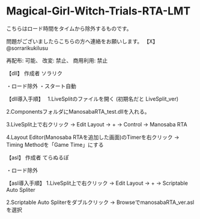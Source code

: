 # Magical-Girl-Witch-Trials-RTA-LMT

こちらはロード時間をタイムから除外するものです。

問題がございましたらこちらの方へ連絡をお願いします。
【X】@sorrarikukilusu

再配布: 可能、
改変: 禁止、
商用利用: 禁止

【dll】
作成者 ソラリク

・ロード除外
・スタート自動

【dll導入手順】　
1.LiveSplitのファイルを開く (初期名だと LiveSplit_ver)

2.ComponentsフォルダにManosabaRTA_test.dllを入れる。

3.LiveSplit上で右クリック → Edit Layout → + → Control → Manosaba RTA

4.Layout Editor(Manosaba RTAを追加した画面)のTimerを右クリック → Timing Methodを「Game Time」にする

【asl】
作成者 てらぬるぽ

・ロード除外

【asl導入手順】
1.LiveSplit上で右クリック → Edit Layout → + → Scriptable Auto Spliter

2.Scriptable Auto Spliterをダブルクリック → BrowseでmanosabaRTA_ver.aslを選択
